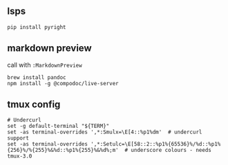 ## lsps
```
pip install pyright
```

## markdown preview
call with `:MarkdownPreview`
```
brew install pandoc
npm install -g @compodoc/live-server
```

## tmux config
```
# Undercurl
set -g default-terminal "${TERM}"
set -as terminal-overrides ',*:Smulx=\E[4::%p1%dm'  # undercurl support
set -as terminal-overrides ',*:Setulc=\E[58::2::%p1%{65536}%/%d::%p1%{256}%/%{255}%&%d::%p1%{255}%&%d%;m'  # underscore colours - needs tmux-3.0
```
